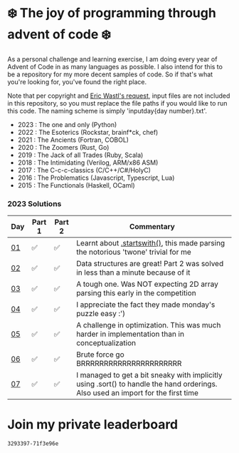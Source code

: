 # ❄️ The joy of programming through advent of code ❄️ #

As a personal challenge and learning exercise, I am doing every year of Advent of Code in as many languages as possible. I also intend for this to be a repository for my more decent samples of code. So if that's what you're looking for, you've found the right place.

Note that per copyright and [Eric Wastl's request](https://www.reddit.com/r/adventofcode/wiki/faqs/copyright/inputs/), input files are not included in this repository, so you must replace the file paths if you would like to run this code. The naming scheme is simply 'inputday{day number}.txt'.

- 2023 : The one and only (Python)
- 2022 : The Esoterics (Rockstar, brainf*ck, chef)
- 2021 : The Ancients (Fortran, COBOL) 
- 2020 : The Zoomers (Rust, Go)
- 2019 : The Jack of all Trades (Ruby, Scala) 
- 2018 : The Intimidating (Verilog, ARM/x86 ASM) 
- 2017 : The C-c-c-classics (C/C++/C#/HolyC) 
- 2016 : The Problematics (Javascript, Typescript, Lua) 
- 2015 : The Functionals (Haskell, OCaml)

### 2023 Solutions
| Day           | Part 1 | Part 2 | Commentary |
|---------------|--------|--------|------------|
| [01](2023/day1.py) | ✅ | ✅ | Learnt about [.startswith()](https://www.w3schools.com/python/ref_string_startswith.asp), this made parsing the notorious 'twone' trivial for me|
| [02](2023/day2.py) | ✅ | ✅ | Data structures are great! Part 2 was solved in less than a minute because of it|
| [03](2023/day3.py) | ✅ | ✅ | A tough one. Was NOT expecting 2D array parsing this early in the competition|
| [04](2023/day4.py) | ✅ | ✅ | I appreciate the fact they made monday's puzzle easy :')|
| [05](2023/day5.py) | ✅ | ✅ | A challenge in optimization. This was much harder in implementation than in conceptualization|
| [06](2023/day6.py) | ✅ | ✅ | Brute force go BRRRRRRRRRRRRRRRRRRRRRR|
| [07](2023/day7.py) | ✅ | ✅ | I managed to get a bit sneaky with implicitly using .sort() to handle the hand orderings. Also used an import for the first time |



# Join my private leaderboard 

```
3293397-71f3e96e
```
